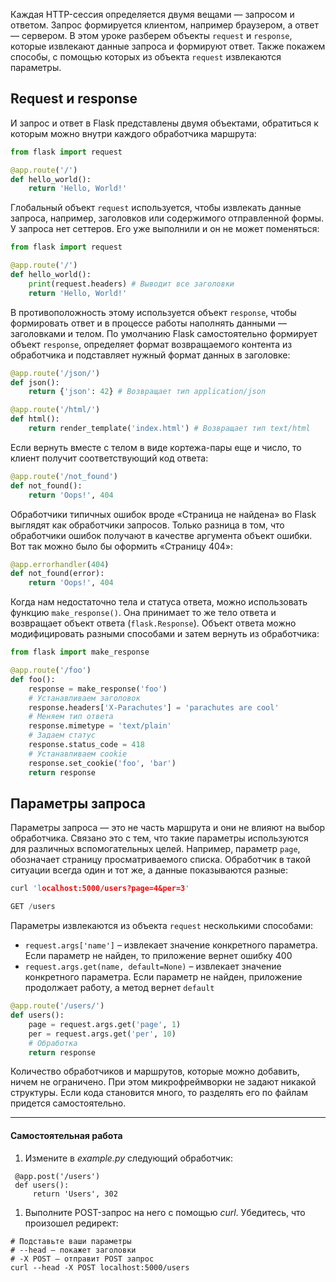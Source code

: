 
Каждая HTTP-сессия определяется двумя вещами — запросом и ответом. Запрос формируется клиентом, например браузером, а ответ — сервером. В этом уроке разберем объекты `request` и `response`, которые извлекают данные запроса и формируют ответ. Также покажем способы, с помощью которых из объекта `request` извлекаются параметры.

## Request и response

И запрос и ответ в Flask представлены двумя объектами, обратиться к которым можно внутри каждого обработчика маршрута:

``` python
from flask import request

@app.route('/')
def hello_world():
    return 'Hello, World!'
```

Глобальный объект `request` используется, чтобы извлекать данные запроса, например, заголовков или содержимого отправленной формы. У запроса нет сеттеров. Его уже выполнили и он не может поменяться:

``` python
from flask import request

@app.route('/')
def hello_world():
    print(request.headers) # Выводит все заголовки
    return 'Hello, World!'
```

В противоположность этому используется объект `response`, чтобы формировать ответ и в процессе работы наполнять данными — заголовками и телом. По умолчанию Flask самостоятельно формирует объект `response`, определяет формат возвращаемого контента из обработчика и подставляет нужный формат данных в заголовке:

``` python
@app.route('/json/')
def json():
    return {'json': 42} # Возвращает тип application/json

@app.route('/html/')
def html():
    return render_template('index.html') # Возвращает тип text/html
```

Если вернуть вместе с телом в виде кортежа-пары еще и число, то клиент получит соответствующий код ответа:

``` python
@app.route('/not_found')
def not_found():
    return 'Oops!', 404
```

Обработчики типичных ошибок вроде «Страница не найдена» во Flask выглядят как обработчики запросов. Только разница в том, что обработчики ошибок получают в качестве аргумента объект ошибки. Вот так можно было бы оформить «Страницу 404»:

``` python
@app.errorhandler(404)
def not_found(error):
    return 'Oops!', 404
```

Когда нам недостаточно тела и статуса ответа, можно использовать функцию `make_response()`. Она принимает то же тело ответа и возвращает объект ответа (`flask.Response`). Объект ответа можно модифицировать разными способами и затем вернуть из обработчика:

``` python
from flask import make_response

@app.route('/foo')
def foo():
    response = make_response('foo')
    # Устанавливаем заголовок
    response.headers['X-Parachutes'] = 'parachutes are cool'
    # Меняем тип ответа
    response.mimetype = 'text/plain'
    # Задаем статус
    response.status_code = 418
    # Устанавливаем cookie
    response.set_cookie('foo', 'bar')
    return response
```

## Параметры запроса

Параметры запроса — это не часть маршрута и они не влияют на выбор обработчика. Связано это с тем, что такие параметры используются для различных вспомогательных целей. Например, параметр `page`, обозначает страницу просматриваемого списка. Обработчик в такой ситуации всегда один и тот же, а данные показываются разные:

``` c
curl 'localhost:5000/users?page=4&per=3'

GET /users
```

Параметры извлекаются из объекта `request` несколькими способами:

-   `request.args['name']` – извлекает значение конкретного параметра. Если параметр не найден, то приложение вернет ошибку 400
-   `request.args.get(name, default=None)` – извлекает значение конкретного параметра. Если параметр не найден, приложение продолжает работу, а метод вернет `default`

``` python
@app.route('/users/')
def users():
    page = request.args.get('page', 1)
    per = request.args.get('per', 10)
    # Обработка
    return response
```

Количество обработчиков и маршрутов, которые можно добавить, ничем не ограничено. При этом микрофреймворки не задают никакой структуры. Если кода становится много, то разделять его по файлам придется самостоятельно.

---

#### Самостоятельная работа

1.  Измените в _example.py_ следующий обработчик:

```
 @app.post('/users')
 def users():
     return 'Users', 302
```

1.  Выполните POST-запрос на него с помощью _curl_. Убедитесь, что произошел редирект:

```
# Подставьте ваши параметры
# --head – покажет заголовки
# -X POST – отправит POST запрос
curl --head -X POST localhost:5000/users
```